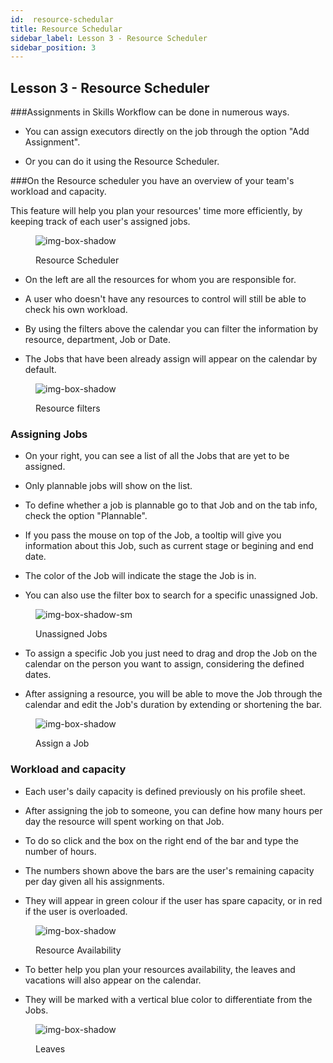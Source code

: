 ```yaml
---
id:  resource-schedular
title: Resource Schedular
sidebar_label: Lesson 3 - Resource Scheduler
sidebar_position: 3
---
```


## Lesson 3 - Resource Scheduler

###Assignments in Skills Workflow can be done in numerous ways.

- You can assign executors directly on the job through the option "Add Assignment".

- Or you can do it using the Resource Scheduler.

###On the Resource scheduler you have an overview of your team's workload and capacity.

This feature will help you plan your resources' time more efficiently, by keeping track of each user's assigned jobs.

<figure>

![img-box-shadow](/img/university/project-management/project-management-lesson3-1.png)
<figcaption>Resource Scheduler</figcaption>
</figure>

- On the left are all the resources for whom you are responsible for.

- A user who doesn't have any resources to control will still be able to check his own workload.

- By using the filters above the calendar you can filter the information by resource, department, Job or Date.

- The Jobs that have been already assign will appear on the calendar by default.

<figure>

![img-box-shadow](/img/university/project-management/project-management-lesson3-2.png)
<figcaption>Resource filters</figcaption>
</figure>

### Assigning Jobs

- On your right, you can see a list of all the Jobs that are yet to be assigned.

- Only plannable jobs will show on the list.

- To define whether a job is plannable go to that Job and on the tab info, check the option "Plannable".

- If you pass the mouse on top of the Job, a tooltip will give you information about this Job, such as current stage or begining and end date.

- The color of the Job will indicate the stage the Job is in.

- You can also use the filter box to search for a specific unassigned Job.

<figure>

![img-box-shadow-sm](/img/university/project-management/project-management-lesson3-3.png)
<figcaption>Unassigned Jobs</figcaption>
</figure>

- To assign a specific Job you just need to drag and drop the Job on the calendar on the person you want to assign, considering the defined dates.

- After assigning a resource, you will be able to move the Job through the calendar and edit the Job's duration by extending or shortening the bar.

<figure>

![img-box-shadow](/img/university/project-management/project-management-lesson3-4.png)
<figcaption>Assign a Job</figcaption>
</figure>

### Workload and capacity

- Each user's daily capacity is defined previously on his profile sheet.

- After assigning the job to someone, you can define how many hours per day the resource will spent working on that Job.

- To do so click and the box on the right end of the bar and type the number of hours.

- The numbers shown above the bars are the user's remaining capacity per day given all his assignments.

- They will appear in green colour if the user has spare capacity, or in red if the user is overloaded.

<figure>

![img-box-shadow](/img/university/project-management/project-management-lesson3-5.png)
<figcaption>Resource Availability</figcaption>
</figure>

- To better help you plan your resources availability, the leaves and vacations will also appear on the calendar.

- They will be marked with a vertical blue color to differentiate from the Jobs.

<figure>

![img-box-shadow](/img/university/project-management/project-management-lesson3-5.png)
<figcaption>Leaves</figcaption>
</figure>
